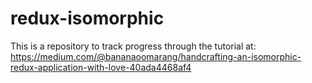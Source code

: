 # redux-isomorphic
This is a repository to track progress through the tutorial at:  https://medium.com/@bananaoomarang/handcrafting-an-isomorphic-redux-application-with-love-40ada4468af4
